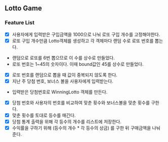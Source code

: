 ## Lotto Game

### Feature List
- [X] 사용자에게 입력받은 구입금액을 1000으로 나눠 로또 구입 개수를 고정해야한다.
- [X] 로또 구입 개수만큼 Lotto객체를 생성하고 각 객체마다 랜덤 수로 로또 번호를 뽑는다.
+ 랜덤으로 로또를 6번 뽑으므로 이 수를 상수로 만들었다.
+ 로또 번호는 1~45의 숫자이다. 이때 bound값인 45를 상수로 만들었다.
- [X] 로또 번호를 랜덤으로 뽑을 때 값이 중복되지 않도록 한다.
- [X] 지난 주 당첨 번호, 보너스 볼을 사용자에게 입력받는다.
+ 입력받은 당첨번호로 WinningLotto 객체를 만든다.
- [X] 당첨 번호와 사용자의 번호를 비교하여 맞춘 횟수와 보너스볼을 맞춘 횟수를 구한다.
- [X] 맞춘 횟수를 토대로 등수를 매긴다.
- [X] 당첨 통계 출력을 위해 각 등수의 개수를 리스트에 저장한다.
- [X] 수익률을 구하기 위해 (등수의 개수 * 각 등수의 상금) 를 구한 뒤 구매금액을 나눠준다.